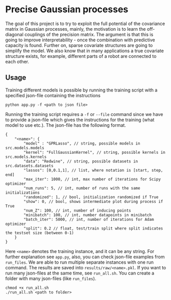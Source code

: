 # Precise Gaussian processes

The goal of this project is to try to exploit the full potential of the covariance matrix in Gaussian processes, mainly, the motivation is to learn the off-diagonal couplings of the precision matrix. The argument is that this is going to improve interpretability - once the combination with predictive capacity is found. Further on, sparse covariate structures are going to simplify the model. We also know that in many applications a true covariate structure exists, for example, different parts of a robot are connected to each other. 

## Usage

Training  different models is possible by running the training script with a specified json-file containing the instructions

```
python app.py -f <path to json file>
```

Running the training script requires a `-f` or `--file` command since we have to provide a json-file which gives the instructions for the training (what model to use etc.). The json-file has the following format. 

```jsonc
{
    "<name>": {
        "model" : "GPRLasso", // string, possible models in src.models.models
        "kernel": "FullGaussianKernel", // string, possible kernels in src.models.kernels
        "data": "Redwine", // string, possible datasets in src.datasets.datasets
        "lassos": [0,0.1,1], // list, where notation is [start, step, end]
        "max_iter": 1000, // int, max number of iterations for Scipy optimizer
        "num_runs": 5, // int, number of runs with the same initializations
        "randomized": 1, // bool, initialization randomized if True
        "show": 0, // bool, shows intermediate plot during process if True
        "num_Z": 100, // int, number of inducing points
        "minibatch": 100, // int, number datapoints in minibatch
        "batch_iter": 5000, // int, number of iterations for Adam optimizer
        "split": 0.2 // float, test/train split where split indicates the testset size (between 0-1)
    }
}
```

Here `<name>` denotes the training instance, and it can be any string. For further explanation see `app.py`, also, you can check json-file examples from `run_files`. We are able to run multiple separate instances with one run command. The results are saved into `results/raw/<name>.pkl`. If you want to run many json-files at the same time, see `run_all.sh`. You can create a folder with many json-files (like `run_files`).

```
chmod +x run_all.sh
./run_all.sh <path to folder>
```


